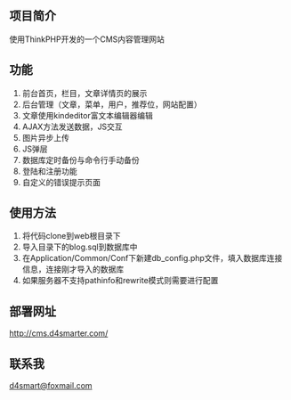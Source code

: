 ﻿## 项目简介

使用ThinkPHP开发的一个CMS内容管理网站

## 功能
1. 前台首页，栏目，文章详情页的展示
2. 后台管理（文章，菜单，用户，推荐位，网站配置）
3. 文章使用kindeditor富文本编辑器编辑
4. AJAX方法发送数据，JS交互
5. 图片异步上传
6. JS弹层
7. 数据库定时备份与命令行手动备份
8. 登陆和注册功能
9. 自定义的错误提示页面

## 使用方法
1. 将代码clone到web根目录下
3. 导入目录下的blog.sql到数据库中
4. 在Application/Common/Conf下新建db_config.php文件，填入数据库连接信息，连接刚才导入的数据库
5. 如果服务器不支持pathinfo和rewrite模式则需要进行配置

## 部署网址
http://cms.d4smarter.com/

## 联系我
d4smart@foxmail.com